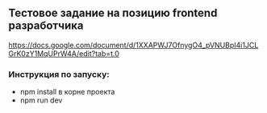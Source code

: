Тестовое задание на позицию frontend разработчика
---
https://docs.google.com/document/d/1XXAPWJ7OfnygO4_pVNUBpI4i1JCLGrK0zY1MqUPrW4A/edit?tab=t.0

### Инструкция по запуску: 
- npm install в корне проекта
- npm run dev
